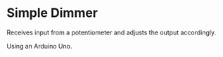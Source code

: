 # Simple Dimmer

Receives input from a potentiometer and adjusts the output accordingly.

Using an Arduino Uno.
